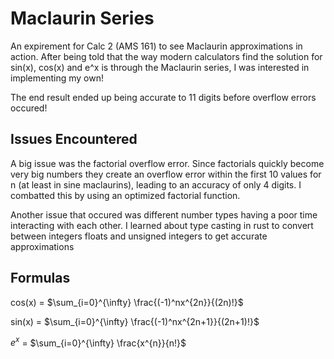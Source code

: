 # Maclaurin Series

An expirement for Calc 2 (AMS 161) to see Maclaurin approximations in action. After being told that the way modern calculators find the solution for sin(x), cos(x) and e^x is through the Maclaurin series, I was interested in implementing my own!

The end result ended up being accurate to 11 digits before overflow errors occured!

## Issues Encountered

A big issue was the factorial overflow error. Since factorials quickly become very big numbers they create an overflow error within the first 10 values for n (at least in sine maclaurins), leading to an accuracy of only 4 digits. I combatted this by using an optimized factorial function.

Another issue that occured was different number types having a poor time interacting with each other. I learned about type casting in rust to convert between integers floats and unsigned integers to get accurate approximations


## Formulas

cos(x) = $\sum_{i=0}^{\infty} \frac{(-1)^nx^{2n}}{(2n)!}$

sin(x) = $\sum_{i=0}^{\infty} \frac{(-1)^nx^{2n+1}}{(2n+1)!}$

$e^x$ = $\sum_{i=0}^{\infty} \frac{x^{n}}{n!}$